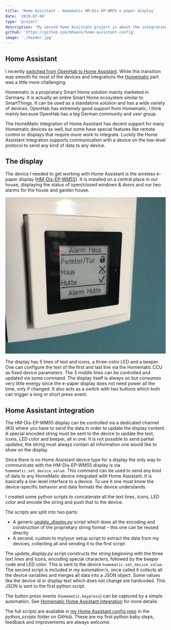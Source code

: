 ```yaml
---
title: 'Home Assistant - Homematic HM-Dis-EP-WM55 e-paper display'
date: '2019-07-08'
type: 'project'
description: 'My second Home Assistant project is about the integration of the Homematic HM-Dis-EP-WM55 e-paper display in my HA setup. I am sharing some reusable scripts for this or similar devices.'
github: 'https://github.com/mhaack/home-assistant-config'
image: './header.jpg'
---
```


## Home Assistant

I recently [switched from OpenHab to Home Assistant](/home-assistant/). While this transition was smooth for most of the devices and integrations the [Homematic](https://www.homematic.com) part was a little more challenging.

Homematic is a proprietary Smart Home solution mainly marketed in Germany. It is actually an entire Smart Home ecosystem similar to SmartThings. It can be used as a standalone solution and has a wide variety of devices. OpenHab has extremely good support from Homematic, I think mainly because OpenHab has a big German community and user group.

The HomeMatic integration of Home Assistant has decent support for many Homematic devices as well, but some have special features like remote control or displays that require more work to integrate. Luckily the Home Assistant integration supports communication with a device on the low-level protocol to send any kind of data to any device.

## The display

The device I needed to get working with Home Assistant is the wireless e-paper display ([HM-Dis-EP-WM55](https://www.amazon.de/dp/B01KPM3MRU/ref=cm_sw_em_r_mt_dp_U_mm6iDb1716TD1)). It is installed on a central place in our house, displaying the status of open/closed windows & doors and our two alarms for the house and garden house.

![Display](display.jpg)

The display has 5 lines of text and icons, a three-color LED and a beeper. One can configure the text of the first and last line via the Homematic CCU as fixed device parameters. The 3 middle lines can be controlled and updated via some command. The display itself is always on but consumes very little energy since the e-paper display does not need power all the time, only if changed. It also acts as a switch with two buttons which both can trigger a long or short press event.

## Home Assistant integration

The HM-Dis-EP-WM55 display can be controlled via a dedicated channel (#3) where you have to send the data in order to update the display content. A special encoded string must be sent to the device to update the text, icons, LED color and beeper, all in one. It is not possible to send partial updates; the string must always contain all information one would like to show on the display.

Since there is no Home Assistant device type for a display the only way to communicate with the HM-Dis-EP-WM55 display is via `homematic.set_device_value`. This command can be used to send any kind of data to any HomeMatic device integrated with Home Assistant. It is basically a low-level interface to a device. To use it one must know the device-specific behavior and data formats the device understands.

I created some python scripts to concatenate all the text lines, icons, LED color and encode the string and push that to the device.

The scripts are split into two parts:

- A generic *[update_display.py](https://github.com/mhaack/home-assistant-config/blob/master/config/python_scripts/update_display.py)* script which does all the encoding and construction of the proprietary string format – this one can be reused directly
- A second, custom to my/your setup script to extract the data from my devices, collecting all and sending it to the first script

The *update_display.py* script constructs the string beginning with the three text lines and icons, encoding special characters, followed by the beeper code and LED color. This is sent to the device `homematic.set_device_value`.
The second script is included in my automation's, once called it collects all the device variables and merges all data into a JSON object. Some values like the device id or display text which does not change are hardcoded. This JSON is sent to the first python script.

The button press events (`homematic.keypress`) can be captured by a simple automation. See [Homematic Home Assistant integration](https://www.home-assistant.io/components/homematic/) for more details.

The full scripts are available in [my Home Assistant config repo](https://github.com/mhaack/home-assistant-config) in the *python_scripts* folder on GitHub. These are my first python baby steps, feedback and improvements are always welcome.
